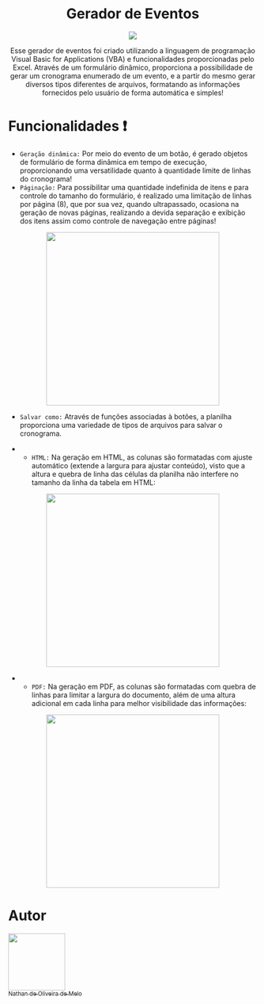<h1 align="center">Gerador de Eventos</h1>

<p align='center'>
  <img src="https://user-images.githubusercontent.com/107584427/207604012-331361e1-2d1a-4ce3-bc89-8fefc53868e8.png"/>
</p>

<p align="center">Esse gerador de eventos foi criado utilizando a linguagem de programação Visual Basic for Applications (VBA) e funcionalidades proporcionadas pelo Excel. Através de um formulário dinâmico, proporciona a possibilidade de gerar um cronograma enumerado de um evento, e a partir do mesmo gerar diversos tipos diferentes de arquivos, formatando as informações fornecidos pelo usuário de forma automática e simples!</p>

# Funcionalidades :exclamation:
 - `Geração dinâmica:` Por meio do evento de um botão, é gerado objetos de formulário de forma dinâmica em tempo de execução, proporcionando uma versatilidade quanto à quantidade limite de linhas do cronograma!<br>
 - `Páginação:` Para possibilitar uma quantidade indefinida de itens e para controle do tamanho do formulário, é realizado uma limitação de linhas por página (8), que por sua vez, quando ultrapassado, ocasiona na geração de novas páginas, realizando a devida separação e exibição dos itens assim como controle de navegação entre páginas!<br>
 
<p align='center'>
  <img src='https://user-images.githubusercontent.com/107584427/207616830-ca60db58-6515-4083-b58f-6289cb1589c6.gif' height="350px" />
</p>
 
 - `Salvar como:` Através de funções associadas à botões, a planilha proporciona uma variedade de tipos de arquivos para salvar o cronograma.
 
 - - `HTML:` Na geração em HTML, as colunas são formatadas com ajuste automático (extende a largura para ajustar conteúdo), visto que a altura e quebra de linha das células da planilha não interfere no tamanho da linha da tabela em HTML:
 
 
 <p align='center'>
  <img src='https://user-images.githubusercontent.com/107584427/207620333-0166fc04-136e-4ac8-9989-e8b869ba5114.png' height="350px" />
</p>

 
 - - `PDF:` Na geração em PDF, as colunas são formatadas com quebra de linhas para limitar a largura do documento, além de uma altura adicional em cada linha para melhor visibilidade das informações:
 

 <p align='center'>
  <img src='https://user-images.githubusercontent.com/107584427/207623054-e40501da-7da0-4588-a346-19f24a9b4604.png' height="350px" />
</p>

# Autor

[<img src="https://user-images.githubusercontent.com/107584427/205271408-568fcb74-3afe-42b1-a16b-c53a3922bf86.jpg" width=115><br><sub>Nathan de Oliveira de Melo</sub>](https://github.com/Olieveira)
